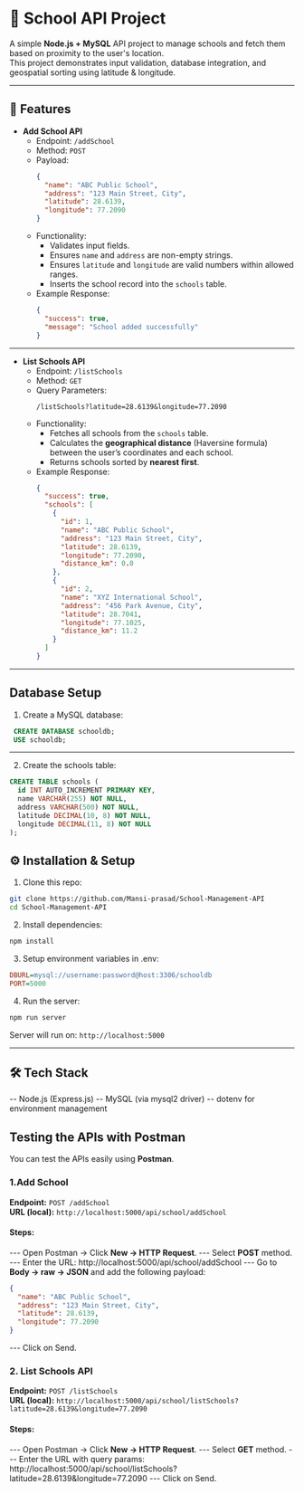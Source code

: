 # 🏫 School API Project

A simple **Node.js + MySQL** API project to manage schools and fetch them based on proximity to the user's location.  
This project demonstrates input validation, database integration, and geospatial sorting using latitude & longitude.

---

## 📌 Features

- **Add School API**
  - Endpoint: `/addSchool`
  - Method: `POST`
  - Payload:
    ```json
    {
      "name": "ABC Public School",
      "address": "123 Main Street, City",
      "latitude": 28.6139,
      "longitude": 77.2090
    }
    ```
  - Functionality:
    - Validates input fields.
    - Ensures `name` and `address` are non-empty strings.
    - Ensures `latitude` and `longitude` are valid numbers within allowed ranges.
    - Inserts the school record into the `schools` table.
  - Example Response:
    ```json
    {
      "success": true,
      "message": "School added successfully"
    }
    ```

---

- **List Schools API**
  - Endpoint: `/listSchools`
  - Method: `GET`
  - Query Parameters:
    ```
    /listSchools?latitude=28.6139&longitude=77.2090
    ```
  - Functionality:
    - Fetches all schools from the `schools` table.
    - Calculates the **geographical distance** (Haversine formula) between the user’s coordinates and each school.
    - Returns schools sorted by **nearest first**.
  - Example Response:
    ```json
    {
      "success": true,
      "schools": [
        {
          "id": 1,
          "name": "ABC Public School",
          "address": "123 Main Street, City",
          "latitude": 28.6139,
          "longitude": 77.2090,
          "distance_km": 0.0
        },
        {
          "id": 2,
          "name": "XYZ International School",
          "address": "456 Park Avenue, City",
          "latitude": 28.7041,
          "longitude": 77.1025,
          "distance_km": 11.2
        }
      ]
    }
    ```

---

## Database Setup

1. Create a MySQL database:
  ```sql
   CREATE DATABASE schooldb;
   USE schooldb;
  ```

---
2. Create the schools table:
  ```sql
  CREATE TABLE schools (
    id INT AUTO_INCREMENT PRIMARY KEY,
    name VARCHAR(255) NOT NULL,
    address VARCHAR(500) NOT NULL,
    latitude DECIMAL(10, 8) NOT NULL,
    longitude DECIMAL(11, 8) NOT NULL
  );
  ```

## ⚙️ Installation & Setup
1. Clone this repo:
  ``` bash
  git clone https://github.com/Mansi-prasad/School-Management-API
  cd School-Management-API
  ```

2. Install dependencies:
  ``` bash
  npm install
  ```

3. Setup environment variables in .env:
  ``` ini
  DBURL=mysql://username:password@host:3306/schooldb
  PORT=5000
  ```

4. Run the server:
  ``` bash
  npm run server
  ```
  
Server will run on:
  `http://localhost:5000`
  
---

## 🛠 Tech Stack
-- Node.js (Express.js)
-- MySQL (via mysql2 driver)
-- dotenv for environment management

## Testing the APIs with Postman
You can test the APIs easily using **Postman**.  

### 1.Add School
**Endpoint:** `POST /addSchool`  
**URL (local):** `http://localhost:5000/api/school/addSchool`


#### Steps:
--- Open Postman → Click **New → HTTP Request**.
--- Select **POST** method.
--- Enter the URL:  http://localhost:5000/api/school/addSchool
--- Go to **Body → raw → JSON** and add the following payload:
  ```json
  {
    "name": "ABC Public School",
    "address": "123 Main Street, City",
    "latitude": 28.6139,
    "longitude": 77.2090
  }
  ```
--- Click on Send.

### 2. List Schools API
**Endpoint:** `POST /listSchools`  
**URL (local):** `http://localhost:5000/api/school/listSchools?latitude=28.6139&longitude=77.2090`


#### Steps:
--- Open Postman → Click **New → HTTP Request**.
--- Select **GET** method.
--- Enter the URL with query params:  http://localhost:5000/api/school/listSchools?latitude=28.6139&longitude=77.2090
--- Click on Send.